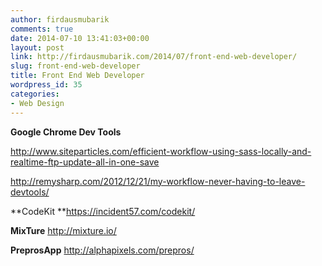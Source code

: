 ```yaml
---
author: firdausmubarik
comments: true
date: 2014-07-10 13:41:03+00:00
layout: post
link: http://firdausmubarik.com/2014/07/front-end-web-developer/
slug: front-end-web-developer
title: Front End Web Developer
wordpress_id: 35
categories:
- Web Design
---
```


**Google Chrome Dev Tools**

http://www.siteparticles.com/efficient-workflow-using-sass-locally-and-realtime-ftp-update-all-in-one-save

http://remysharp.com/2012/12/21/my-workflow-never-having-to-leave-devtools/

**CodeKit **https://incident57.com/codekit/

**MixTure** http://mixture.io/

**PreprosApp** http://alphapixels.com/prepros/




